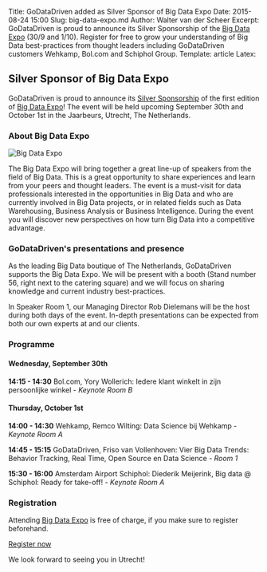 Title: GoDataDriven added as Silver Sponsor of Big Data Expo
Date: 2015-08-24 15:00
Slug: big-data-expo.md
Author: Walter van der Scheer
Excerpt: GoDataDriven is proud to announce its Silver Sponsorship of the [Big Data Expo](http://www.bigdata-expo.nl) (30/9 and 1/10). Register for free to grow your understanding of Big Data best-practices from thought leaders including GoDataDriven customers Wehkamp, Bol.com and Schiphol Group.
Template: article
Latex:

## Silver Sponsor of Big Data Expo

<span class="lead">GoDataDriven is proud to announce its
[Silver Sponsorship](http://www.bigdata-expo.nl/nl/partners/silver/godatadriven) of the first
edition of [Big Data Expo](http://www.bigdata-expo.nl)! The event will be held upcoming September
30th and October 1st in the Jaarbeurs, Utrecht, The Netherlands.</span>

### About Big Data Expo
![Big Data Expo](static/images/bigdatasurvey/bigdata-expo.jpg)

The Big Data Expo will bring together a great line-up of speakers from the field of Big Data. This
is a great opportunity to share experiences and learn from your peers and thought leaders. The event
is a must-visit for data professionals interested in the opportunities in Big Data and who are
currently involved in Big Data projects, or in related fields such as Data Warehousing, Business
Analysis or Business Intelligence. During the event you will discover new perspectives on how turn
Big Data into a competitive advantage.

### GoDataDriven's presentations and presence

As the leading Big Data boutique of The Netherlands, GoDataDriven supports the Big Data Expo. We
will be present with a booth (Stand number 56, right next to the catering square) and we will focus
on sharing knowledge and current industry best-practices.

In Speaker Room 1, our Managing Director Rob Dielemans will be the host during both days of the
event. In-depth presentations can be expected from both our own experts at and our clients.

### Programme

#### Wednesday, September 30th

**14:15 - 14:30** Bol.com, Yory Wollerich: Iedere klant winkelt in zijn persoonlijke winkel - *Keynote Room B*

#### Thursday, October 1st

**14:00 - 14:30** Wehkamp, Remco Wilting: Data Science bij Wehkamp - *Keynote Room A*

**14:45 - 15:15** GoDataDriven, Friso van Vollenhoven: Vier Big Data Trends: Behavior Tracking, Real Time, Open Source en Data Science - *Room 1*

**15:30 - 16:00** Amsterdam Airport Schiphol: Diederik Meijerink, Big data @ Schiphol: Ready for take-off! - *Keynote Room A*

### Registration

Attending [Big Data Expo](http://www.bigdata-expo.nl) is free of charge, if you make sure to register beforehand.

[Register now](https://registration.n200.com/survey/0dc1blnl1tpxk/register?actioncode=NTWO000012FGR)

We look forward to seeing you in Utrecht!
